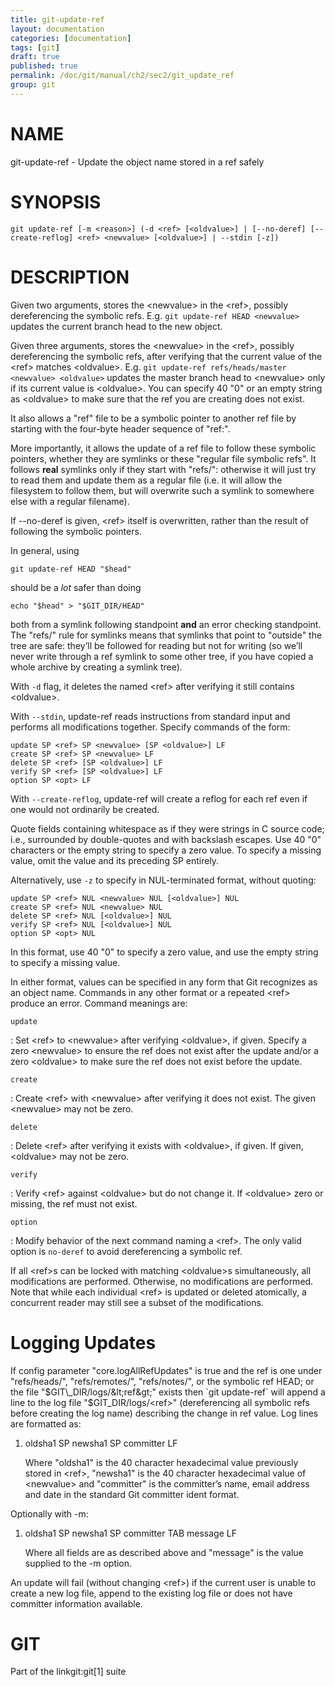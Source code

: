 ```yaml
---
title: git-update-ref
layout: documentation
categories: [documentation]
tags: [git]
draft: true
published: true
permalink: /doc/git/manual/ch2/sec2/git_update_ref
group: git
---
```


NAME
====

git-update-ref - Update the object name stored in a ref safely

SYNOPSIS
========

    git update-ref [-m <reason>] (-d <ref> [<oldvalue>] | [--no-deref] [--create-reflog] <ref> <newvalue> [<oldvalue>] | --stdin [-z])

DESCRIPTION
===========

Given two arguments, stores the &lt;newvalue&gt; in the &lt;ref&gt;, possibly dereferencing the symbolic refs. E.g. `git update-ref HEAD
<newvalue>` updates the current branch head to the new object.

Given three arguments, stores the &lt;newvalue&gt; in the &lt;ref&gt;, possibly dereferencing the symbolic refs, after verifying that the current value of the &lt;ref&gt; matches &lt;oldvalue&gt;. E.g. `git update-ref refs/heads/master <newvalue> <oldvalue>` updates the master branch head to &lt;newvalue&gt; only if its current value is &lt;oldvalue&gt;. You can specify 40 "0" or an empty string as &lt;oldvalue&gt; to make sure that the ref you are creating does not exist.

It also allows a "ref" file to be a symbolic pointer to another ref file by starting with the four-byte header sequence of "ref:".

More importantly, it allows the update of a ref file to follow these symbolic pointers, whether they are symlinks or these "regular file symbolic refs". It follows **real** symlinks only if they start with "refs/": otherwise it will just try to read them and update them as a regular file (i.e. it will allow the filesystem to follow them, but will overwrite such a symlink to somewhere else with a regular filename).

If --no-deref is given, &lt;ref&gt; itself is overwritten, rather than the result of following the symbolic pointers.

In general, using

    git update-ref HEAD "$head"

should be a *lot* safer than doing

    echo "$head" > "$GIT_DIR/HEAD"

both from a symlink following standpoint **and** an error checking standpoint. The "refs/" rule for symlinks means that symlinks that point to "outside" the tree are safe: they’ll be followed for reading but not for writing (so we’ll never write through a ref symlink to some other tree, if you have copied a whole archive by creating a symlink tree).

With `-d` flag, it deletes the named &lt;ref&gt; after verifying it still contains &lt;oldvalue&gt;.

With `--stdin`, update-ref reads instructions from standard input and performs all modifications together. Specify commands of the form:

    update SP <ref> SP <newvalue> [SP <oldvalue>] LF
    create SP <ref> SP <newvalue> LF
    delete SP <ref> [SP <oldvalue>] LF
    verify SP <ref> [SP <oldvalue>] LF
    option SP <opt> LF

With `--create-reflog`, update-ref will create a reflog for each ref even if one would not ordinarily be created.

Quote fields containing whitespace as if they were strings in C source code; i.e., surrounded by double-quotes and with backslash escapes. Use 40 "0" characters or the empty string to specify a zero value. To specify a missing value, omit the value and its preceding SP entirely.

Alternatively, use `-z` to specify in NUL-terminated format, without quoting:

    update SP <ref> NUL <newvalue> NUL [<oldvalue>] NUL
    create SP <ref> NUL <newvalue> NUL
    delete SP <ref> NUL [<oldvalue>] NUL
    verify SP <ref> NUL [<oldvalue>] NUL
    option SP <opt> NUL

In this format, use 40 "0" to specify a zero value, and use the empty string to specify a missing value.

In either format, values can be specified in any form that Git recognizes as an object name. Commands in any other format or a repeated &lt;ref&gt; produce an error. Command meanings are:

`update`

:   Set &lt;ref&gt; to &lt;newvalue&gt; after verifying &lt;oldvalue&gt;, if given. Specify a zero &lt;newvalue&gt; to ensure the ref does not exist after the update and/or a zero &lt;oldvalue&gt; to make sure the ref does not exist before the update.

`create`

:   Create &lt;ref&gt; with &lt;newvalue&gt; after verifying it does not exist. The given &lt;newvalue&gt; may not be zero.

`delete`

:   Delete &lt;ref&gt; after verifying it exists with &lt;oldvalue&gt;, if given. If given, &lt;oldvalue&gt; may not be zero.

`verify`

:   Verify &lt;ref&gt; against &lt;oldvalue&gt; but do not change it. If &lt;oldvalue&gt; zero or missing, the ref must not exist.

`option`

:   Modify behavior of the next command naming a &lt;ref&gt;. The only valid option is `no-deref` to avoid dereferencing a symbolic ref.

If all &lt;ref&gt;s can be locked with matching &lt;oldvalue&gt;s simultaneously, all modifications are performed. Otherwise, no modifications are performed. Note that while each individual &lt;ref&gt; is updated or deleted atomically, a concurrent reader may still see a subset of the modifications.

Logging Updates
===============

If config parameter "core.logAllRefUpdates" is true and the ref is one under "refs/heads/", "refs/remotes/", "refs/notes/", or the symbolic ref HEAD; or the file "$GIT\_DIR/logs/&lt;ref&gt;" exists then `git update-ref` will append a line to the log file "$GIT\_DIR/logs/&lt;ref&gt;" (dereferencing all symbolic refs before creating the log name) describing the change in ref value. Log lines are formatted as:

1.  oldsha1 SP newsha1 SP committer LF

    Where "oldsha1" is the 40 character hexadecimal value previously stored in &lt;ref&gt;, "newsha1" is the 40 character hexadecimal value of &lt;newvalue&gt; and "committer" is the committer’s name, email address and date in the standard Git committer ident format.

Optionally with -m:

1.  oldsha1 SP newsha1 SP committer TAB message LF

    Where all fields are as described above and "message" is the value supplied to the -m option.

An update will fail (without changing &lt;ref&gt;) if the current user is unable to create a new log file, append to the existing log file or does not have committer information available.

GIT
===

Part of the linkgit:git\[1\] suite

